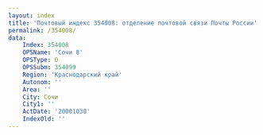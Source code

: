 ```yaml
---
layout: index
title: 'Почтовый индекс 354008: отделение почтовой связи Почты России'
permalink: /354008/
data:
    Index: 354008
    OPSName: 'Сочи 8'
    OPSType: О
    OPSSubm: 354099
    Region: 'Краснодарский край'
    Autonom: ''
    Area: ''
    City: Сочи
    City1: ''
    ActDate: '20001030'
    IndexOld: ''
---
```

